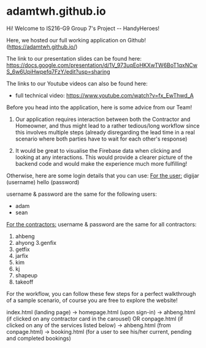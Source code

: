 # adamtwh.github.io

Hi! Welcome to IS216-G9 Group 7's Project -- HandyHeroes!

Here, we hosted our full working application on Github! (https://adamtwh.github.io/)

The link to our presentation slides can be found here: https://docs.google.com/presentation/d/1V_973uqEoHKXwTW6BoT1qxNCwS_6w6UpiHwpefq7FzY/edit?usp=sharing

The links to our Youtube videos can also be found here:
- full technical video: https://www.youtube.com/watch?v=fx_EwThwd_A 

Before you head into the application, here is some advice from our Team!
1. Our application requires interaction between both the Contractor and Homeowner, and thus might lead to a rather tedious/long workflow since this involves multiple steps (already disregarding the lead time in a real scenario where both parties have to wait for each other's response)

2. It would be great to visualise the Firebase data when clicking and looking at any interactions. This would provide a clearer picture of the backend code and would make the experience much more fulfilling!

Otherwise, here are some login details that you can use:
<ins>For the user:</ins>
digijar (username)
hello (password)

username & password are the same for the following users:
- adam
- sean

<ins>For the contractors:</ins>
username & password are the same for all contractors:
1. ahbeng
2. ahyong
3.genfix
4. getfix
5. jarfix
6. kim
7. kj
8. shapeup
9. takeoff

For the workflow, you can follow these few steps for a perfect walkthrough of a sample scenario, of course you are free to explore the website!

index.html (landing page) -> homepage.html (upon sign-in) -> ahbeng.html (if clicked on any contractor card in the carousel) OR conpage.html (if clicked on any of the services listed below) -> ahbeng.html (from conpage.html) -> booking.html (for a user to see his/her current, pending and completed bookings)